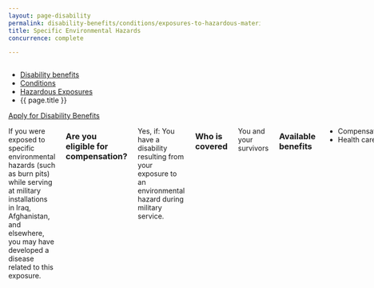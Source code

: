 ```yaml
---
layout: page-disability
permalink: disability-benefits/conditions/exposures-to-hazardous-materials/specific-environmental-hazards/index.html
title: Specific Environmental Hazards
concurrence: complete

---
```


<div class="splash" markdown="0">
<div class="row" markdown="0">
<div class="small-12 columns" markdown="0">

<ul class="breadcrumbs" role="menubar" aria-label="Primary">
<li class="parent"><a href="{{ site.url }}/disability-benefits/">Disability benefits</a></li>
<li class="parent"><a href="{{ site.url }}/disability-benefits/conditions/">Conditions</a></li>
<li class="parent"><a href="{{ site.url }}/disability-benefits/conditions/exposures-to-hazardous-materials/">Hazardous Exposures</a></li>
<li class="active">{{ page.title }}</li>
</ul>

</div>
</div>
</div>

<div class="main" role="main" markdown="0">

<div class="action-bar">
  <div class="row">
    <div class="small-12 columns">
      <a class="button small start" href="{{ site.url}}/disability-benefits/get/">Apply for Disability Benefits</a>
    </div>
  </div>  
</div>

<div class="section one" markdown="0">
<div class="primary" markdown="0">
<div class="row" markdown="0">
<div class="small-12 columns" markdown="1">

If you were exposed to specific environmental hazards (such as burn pits) while serving at military installations in Iraq, Afghanistan, and elsewhere, you may have developed a disease related to this exposure.

### Are you eligible for compensation?

Yes, if:
You have a disability resulting from your exposure to an environmental hazard during military service.

### Who is covered
You and your survivors

### Available benefits 
- Compensation 
- Health care 

### How it works
You should submit any additional information (such as [Burn Pit Registry]( https://veteran.mobilehealth.va.gov/AHBurnPitRegistry/) regarding proof of exposure when filing your claim.

This exposure may include
- Large burn pits throughout Iraq, Afghanistan, and Djibouti in the Horn of Africa
- Particulate matter in Iraq and Afghanistan
- A large sulfur fire at Mishraq State Sulfur Mine near Mosul, Iraq
- Hexavalent chromium exposure at the Qarmat Ali Water Treatment Plant at Basra, Iraq
- Contaminated drinking water at Camp Lejeune, North Carolina, between 1953 and 1987 (See our Camp Lejeune page for more information)
- Pollutants from a waste incinerator near the Naval Air Facility at Atsugi, Japan

</div>
</div>
</div>

</div>
